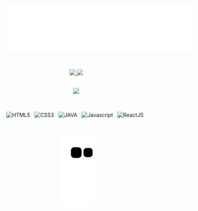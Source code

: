 

<br></br>

<p align="center">
<img src="header.svg" />
</p>

&nbsp;

 <div style="display:flex">
 <div align="center">
  <a href="https://github.com/GuilhermeAnacleto">
   <img src="https://github-readme-stats.vercel.app/api?username=GuilhermeAnacleto&show_icons=true&theme=dark"/>
  <img height="180em" src="https://github-readme-stats.vercel.app/api/top-langs/?username=GuilhermeAnacleto&layout=compact&langs_count=16&theme=dracula"/>
<div>

  </div> 


<div align="center">
 <br>
 
<a href="https://www.linkedin.com/in/guilherme-anacleto-881670119/" target="_blank"><img src="https://img.shields.io/badge/-LinkedIn-%230077B5?style=for-the-badge&logo=linkedin&logoColor=white" target="_blank"></a> 
 
 <br>
 
  ![HTML5](https://img.shields.io/badge/HTML5-E34F26?style=for-the-badge&logo=html5&logoColor=white)
  &nbsp;
  ![CSS3](https://img.shields.io/badge/CSS3-1572B6?style=for-the-badge&logo=css3&logoColor=white)
  &nbsp;
  ![JAVA](https://img.shields.io/badge/Java-CC6699?style=for-the-badge&logo=Java&logoColor=white)
  &nbsp;
  ![Javascript](https://img.shields.io/badge/JavaScript-F7DF1E?style=for-the-badge&logo=javascript&logoColor=black)
  &nbsp;
  ![ReactJS](https://img.shields.io/badge/ReactJs-61DAFB?style=for-the-badge&logo=react&logoColor=35495E)
  &nbsp;
 
</div>
   
<br>
   <div> 
  
 
   
 
  ![Snake animation](https://github.com/rafaballerini/rafaballerini/blob/output/github-contribution-grid-snake.svg)
 
</div>
